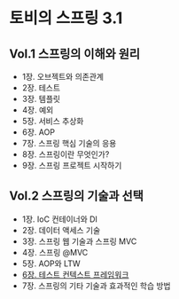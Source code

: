 # 토비의 스프링 3.1

## Vol.1 스프링의 이해와 원리
- 1장. 오브젝트와 의존관계
- 2장. 테스트
- 3장. 템플릿
- 4장. 예외
- 5장. 서비스 추상화
- 6장. AOP
- 7장. 스프링 핵심 기술의 응용
- 8장. 스프링이란 무엇인가?
- 9장. 스프링 프로젝트 시작하기

## Vol.2 스프링의 기술과 선택
- 1장. IoC 컨테이너와 DI
- 2장. 데이터 액세스 기술
- 3장. 스프링 웹 기술과 스프링 MVC
- 4장. 스프링 @MVC
- 5장. AOP와 LTW
- [6장. 테스트 컨텍스트 프레임워크](./vol2/chapter06.md)
- 7장. 스프링의 기타 기술과 효과적인 학습 방법